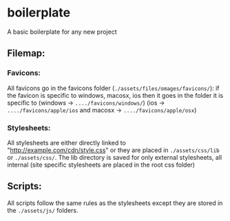 # boilerplate
A basic boilerplate for any new project


## Filemap:

### Favicons:

All favicons go in the favicons folder (`./assets/files/omages/favicons/`):
if the favicon is specific to windows, macosx, ios then it goes in the folder it is specific to (windows -> `..../favicons/windows/`)
(ios -> `..../favicons/apple/ios` and macosx -> `..../favicons/apple/osx`)

### Stylesheets:

All stylesheets are either directly linked to "http://example.com/cdn/style.css" or they are placed in `./assets/css/lib` or `./assets/css/`.
The lib directory is saved for only external stylesheets, all internal (site specific stylesheets are placed in the root css folder)

## Scripts:

All scripts follow the same rules as the stylesheets except they are stored in the `./assets/js/` folders.
